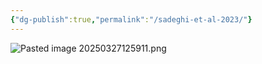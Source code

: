 ```yaml
---
{"dg-publish":true,"permalink":"/sadeghi-et-al-2023/"}
---
```


![Pasted image 20250327125911.png](/img/user/Pasted%20image%2020250327125911.png)
